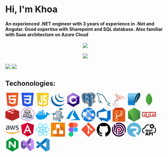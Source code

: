 # Hi, I'm Khoa

#### An experienced .NET engineer with 3 years of experience in .Net and Angular. Good expertise with Sharepoint and SQL database. Also familiar with Saas architecture on Azure Cloud

<p align='center'>
<!-- <img src='https://github-profile-trophy.vercel.app/?username=tynab&theme=dracula&column=6'> -->
<img src='https://hacked-github-stat-trophies.vercel.app/?username=p3t3r276&theme=dracula&column=11'>
</p>

<p align='center'>
<img src='https://github-widgetbox.vercel.app/api/profile?username=p3t3r276&data=followers,repositories,stars,commits'>
</p>


<p align=left>
<!-- <img algin='left' width='49%' src='https://github-readme-stats.vercel.app/api?username=tynab&count_private=true&show_icons=true&theme=dracula' /> -->
<img algin='left' width='49.7%' src='https://readme-stats-fabio-vicente.vercel.app/api?username=p3t3r276&count_private=true&show_icons=true&theme=dracula' />
<img algin='right' width='49.7%' src='https://github-readme-streak-stats.herokuapp.com/?user=p3t3r276&theme=dracula' />
</p>


<p algin='center'>
    <h2>Techonologies:</h2>
    <img src='pics/HTML.png' width='44' title='HTML'>
    <img src='pics/CSS.png' width='44' title='CSS'>
    <img src='pics/JS.png' width='44' title='JavaScript'>
    <img src='pics/jQuery.png' width='44' title='jQuery'>
    <img src='pics/CS.png' width='44' title='C#'>
    <img src='pics/Postgre.png' width='44' title='PostgreSQL'>
    <img src='pics/MySQL.png' width='44' title='MySQL'>
    <img src='pics/MSSS.png' width='44' title='Microsoft SQL Server'>
    <img src='pics/SqLite.png' width='44' title='SQLite'>
    <img src='pics/MongoDb.png' width='44' title='MongoDB'>
    <img src='pics/Redis.png' width='44' title='Redis'>
    <img src='pics/Podman.png' width='44' title='Podman'>
    <img src='pics/Docker.png' width='44' title='Docker'>
    <img src='pics/DockerCompose.png' width='44' title='Docker Compose'>
    <img src='pics/Azure.png' width='44' title='Azure'>
    <img src='pics/AzureAppService.png' width='44' title='Azure App Service'>
    <img src='pics/AzureDevops.png' width='44' title='Azure Devops'>
    <img src='pics/AzureRepos.png' width='44' title='Azure Repos'>
    <img src='pics/Nodejs.png' width='44' title='Node.js'>
    <img src='pics/npm.png' width='44' title='node package manager'>
    <img src='pics/AWS.png' width='44' title='Amazon Web Services'>
    <img src='pics/Angular.png' width='44' title='Angular'>
    <img src='pics/React.png' width='44' title='React'>
    <img src='pics/drawio.png' width='44' title='draw.io'>
    <img src='pics/Figma.png' width='44' title='Figma'>
    <img src='pics/Git.png' width='44' title='Git'>
    <img src='pics/Github.png' width='44' title='Github'>
    <img src='pics/ABP.png' width='44' title='ABP Framework'>
    <img src='pics/SignalR.png' width='44' title='SignalR'>
    <img src='pics/restapi.png' width='44' title='Rest API'>
    <img src='pics/NGINX.png' width='44' title='NGINX'>
    <img src='pics/visualstudio.jpg' width='44' title='Visual Studio'>
    <img src='pics/code.svg' width='44' title='Visual Studio Code'>
</p>

